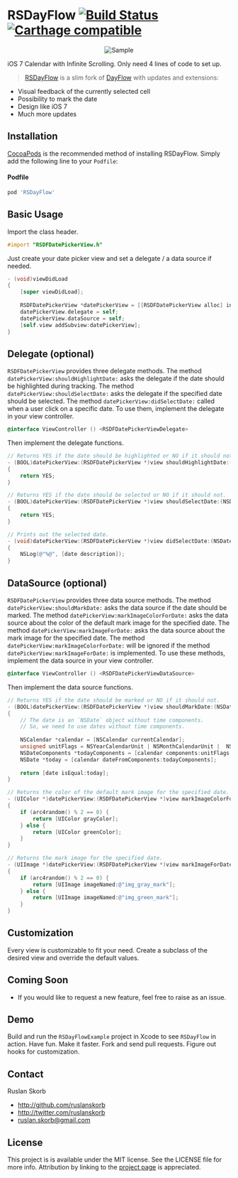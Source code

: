 # RSDayFlow [![Build Status](https://travis-ci.org/ruslanskorb/RSDayFlow.svg)](https://travis-ci.org/ruslanskorb/RSDayFlow) [![Carthage compatible](https://img.shields.io/badge/Carthage-compatible-4BC51D.svg?style=flat)](https://github.com/ruslanskorb/RSDayFlow)

<p align="center">
	<img src="Screenshot.png" alt="Sample">
</p>

iOS 7 Calendar with Infinite Scrolling. Only need 4 lines of code to set up.

> [RSDayFlow](https://github.com/ruslanskorb/RSDayFlow) is a slim fork of [DayFlow](https://github.com/evadne/DayFlow) with updates and extensions:

* Visual feedback of the currently selected cell
* Possibility to mark the date
* Design like iOS 7
* Much more updates

## Installation

[CocoaPods](http://cocoapods.org) is the recommended method of installing RSDayFlow. Simply add the following line to your `Podfile`:

#### Podfile

```ruby
pod 'RSDayFlow'
```

## Basic Usage

Import the class header.

``` objective-c
#import "RSDFDatePickerView.h"
```

Just create your date picker view and set a delegate / a data source if needed.

``` objective-c
- (void)viewDidLoad
{
    [super viewDidLoad];
    
    RSDFDatePickerView *datePickerView = [[RSDFDatePickerView alloc] initWithFrame:self.view.bounds];
    datePickerView.delegate = self;
    datePickerView.dataSource = self;
    [self.view addSubview:datePickerView];
}
```

## Delegate (optional)

`RSDFDatePickerView` provides three delegate methods. The method `datePickerView:shouldHighlightDate:` asks the delegate if the date should be highlighted during tracking. The method `datePickerView:shouldSelectDate:` asks the delegate if the specified date should be selected. The method `datePickerView:didSelectDate:` called when a user click on a specific date. To use them, implement the delegate in your view controller.

```objective-c
@interface ViewController () <RSDFDatePickerViewDelegate>
```

Then implement the delegate functions.

```objective-c
// Returns YES if the date should be highlighted or NO if it should not.
- (BOOL)datePickerView:(RSDFDatePickerView *)view shouldHighlightDate:(NSDate *)date
{
    return YES;
}

// Returns YES if the date should be selected or NO if it should not.
- (BOOL)datePickerView:(RSDFDatePickerView *)view shouldSelectDate:(NSDate *)date
{
    return YES;
}

// Prints out the selected date.
- (void)datePickerView:(RSDFDatePickerView *)view didSelectDate:(NSDate *)date
{
    NSLog(@"%@", [date description]);
}
```

## DataSource (optional)

`RSDFDatePickerView` provides three data source methods. The method `datePickerView:shouldMarkDate:` asks the data source if the date should be marked. The method `datePickerView:markImageColorForDate:` asks the data source about the color of the default mark image for the specified date. The method `datePickerView:markImageForDate:` asks the data source about the mark image for the specified date. The method `datePickerView:markImageColorForDate:` will be ignored if the method `datePickerView:markImageForDate:` is implemented. To use these methods, implement the data source in your view controller.

```objective-c
@interface ViewController () <RSDFDatePickerViewDataSource>
```

Then implement the data source functions.

```objective-c
// Returns YES if the date should be marked or NO if it should not.
- (BOOL)datePickerView:(RSDFDatePickerView *)view shouldMarkDate:(NSDate *)date
{
    // The date is an `NSDate` object without time components.
    // So, we need to use dates without time components.
    
    NSCalendar *calendar = [NSCalendar currentCalendar];
    unsigned unitFlags = NSYearCalendarUnit | NSMonthCalendarUnit |  NSDayCalendarUnit;
    NSDateComponents *todayComponents = [calendar components:unitFlags fromDate:[NSDate date]];
    NSDate *today = [calendar dateFromComponents:todayComponents];
    
    return [date isEqual:today];
}

// Returns the color of the default mark image for the specified date.
- (UIColor *)datePickerView:(RSDFDatePickerView *)view markImageColorForDate:(NSDate *)date
{
    if (arc4random() % 2 == 0) {
        return [UIColor grayColor];
    } else {
        return [UIColor greenColor];
    }
}

// Returns the mark image for the specified date.
- (UIImage *)datePickerView:(RSDFDatePickerView *)view markImageForDate:(NSDate *)date
{
    if (arc4random() % 2 == 0) {
        return [UIImage imageNamed:@"img_gray_mark"];
    } else {
        return [UIImage imageNamed:@"img_green_mark"];
    }
}
```

## Customization

Every view is customizable to fit your need.
Create a subclass of the desired view and override the default values.

## Coming Soon

- If you would like to request a new feature, feel free to raise as an issue.

## Demo

Build and run the `RSDayFlowExample` project in Xcode to see `RSDayFlow` in action.
Have fun. Make it faster. Fork and send pull requests. Figure out hooks for customization.


## Contact

Ruslan Skorb

- http://github.com/ruslanskorb
- http://twitter.com/ruslanskorb
- ruslan.skorb@gmail.com

## License

This project is is available under the MIT license. See the LICENSE file for more info. Attribution by linking to the [project page](https://github.com/ruslanskorb/RSDayFlow) is appreciated.

